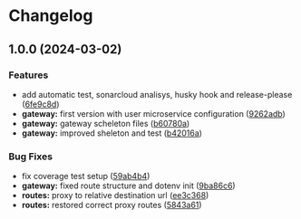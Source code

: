 # Changelog

## 1.0.0 (2024-03-02)


### Features

* add automatic test, sonarcloud analisys, husky hook and release-please ([6fe9c8d](https://github.com/WMS-Corporation/wms-gateway-service/commit/6fe9c8dd4c5053229eb746f42ff4327490162e03))
* **gateway:** first version with user microservice configuration ([9262adb](https://github.com/WMS-Corporation/wms-gateway-service/commit/9262adbb1ddc50f5f8d899475cb8ed78cbecdad2))
* **gateway:** gateway scheleton files ([b60780a](https://github.com/WMS-Corporation/wms-gateway-service/commit/b60780a0f4ade541cf781a91894c955a1c8fdaa2))
* **gateway:** improved sheleton and test ([b42016a](https://github.com/WMS-Corporation/wms-gateway-service/commit/b42016a9057a3e9ac7f21222e4491ae75ed03151))


### Bug Fixes

* fix coverage test setup ([59ab4b4](https://github.com/WMS-Corporation/wms-gateway-service/commit/59ab4b4a56132f118f58cbca8a1e0c1a621eb766))
* **gateway:** fixed route structure and dotenv init ([9ba86c6](https://github.com/WMS-Corporation/wms-gateway-service/commit/9ba86c65e201765f76c225a27bf9b8b4ba617c25))
* **routes:** proxy to relative destination url ([ee3c368](https://github.com/WMS-Corporation/wms-gateway-service/commit/ee3c3686b81dc4e10b0493aafc20d4a66db4d31b))
* **routes:** restored correct proxy routes ([5843a61](https://github.com/WMS-Corporation/wms-gateway-service/commit/5843a61da486205be8bd2c6ec11fb30deaa4db1b))
